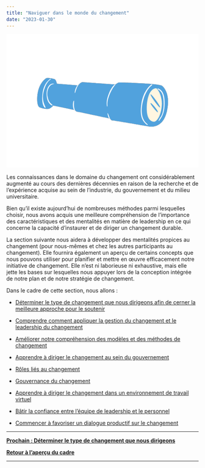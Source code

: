 ```yaml
---
title: "Naviguer dans le monde du changement"
date: "2023-01-30"
---
```


![](images/FLC-Deepening.png)

Les connaissances dans le domaine du changement ont considérablement augmenté au cours des dernières décennies en raison de la recherche et de l’expérience acquise au sein de l’industrie, du gouvernement et du milieu universitaire.

Bien qu’il existe aujourd’hui de nombreuses méthodes parmi lesquelles choisir, nous avons acquis une meilleure compréhension de l’importance des caractéristiques et des mentalités en matière de leadership en ce qui concerne la capacité d’instaurer et de diriger un changement durable.

La section suivante nous aidera à développer des mentalités propices au changement (pour nous-mêmes et chez les autres participants au changement). Elle fournira également un aperçu de certains concepts que nous pouvons utiliser pour planifier et mettre en œuvre efficacement notre initiative de changement. Elle n’est ni laborieuse ni exhaustive, mais elle jette les bases sur lesquelles nous appuyer lors de la conception intégrée de notre plan et de notre stratégie de changement.

Dans le cadre de cette section, nous allons :

- [Déterminer le type de changement que nous dirigeons afin de cerner la meilleure approche pour le soutenir](https://articles.alpha.canada.ca/framework-for-leading-change/fr/?page_id=451)

- [Comprendre comment appliquer la gestion du changement et le leadership du changement](https://articles.alpha.canada.ca/framework-for-leading-change/fr/?page_id=586)

- [Améliorer notre compréhension des modèles et des méthodes de changement](https://articles.alpha.canada.ca/framework-for-leading-change/fr/?page_id=455)

- [Apprendre à diriger le changement au sein du gouvernement](https://articles.alpha.canada.ca/framework-for-leading-change/fr/?page_id=457)

- [Rôles liés au changement](https://articles.alpha.canada.ca/framework-for-leading-change/fr/?page_id=445)

- [Gouvernance du changement](https://articles.alpha.canada.ca/framework-for-leading-change/fr/un-cadre-pour-diriger-le-changement/gouvernance-du-changement/)

- [Apprendre à diriger le changement dans un environnement de travail virtuel](https://articles.alpha.canada.ca/framework-for-leading-change/fr/?page_id=461)

- [Bâtir la confiance entre l’équipe de leadership et le personnel](https://articles.alpha.canada.ca/framework-for-leading-change/fr/?page_id=463)

- [Commencer à favoriser un dialogue productif sur le changement](https://articles.alpha.canada.ca/framework-for-leading-change/fr/?page_id=465)

* * *

[**Prochain : Déterminer le type de changement que nous dirigeons**](https://articles.alpha.canada.ca/framework-for-leading-change/fr/naviguer-dans-le-monde-du-changement/le-type-de-changement-que-nous-dirigeons/)

[**Retour à l’aperçu du cadre**](https://articles.alpha.canada.ca/framework-for-leading-change/navigating-the-world-of-change/)

* * *
